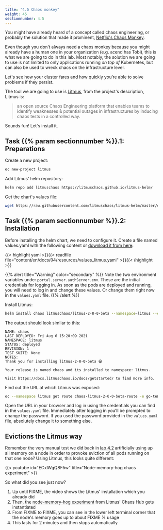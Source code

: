 ```yaml
---
title: "4.5 Chaos monkey"
weight: 45
sectionnumber: 4.5
---
```


You might have already heard of a concept called chaos engineering, or probably the solution that made it prominent, [Netflix's Chaos Monkey](https://github.com/netflix/chaosmonkey).

Even though you don't always need a chaos monkey because you might already have a human one in your organization (e.g. acend has Tobi), this is what we are going to do in this lab.
Most notably, the solution we are going to use is not limited to only applications running _on top of_ Kubernetes, but can also be used to wreck chaos on the infrastructure level.

Let's see how your cluster fares and how quickly you're able to solve problems if they persist.

The tool we are going to use is [Litmus](https://litmuschaos.io/), from the project's description, Litmus is:

> an open source Chaos Engineering platform that enables teams to identify weaknesses & potential outages in infrastructures by inducing chaos tests in a controlled way.

Sounds fun!
Let's install it.


## Task {{% param sectionnumber %}}.1: Preparations

Create a new project:

```bash
oc new-project litmus
```

Add Litmus' helm repository:

```bash
helm repo add litmuschaos https://litmuschaos.github.io/litmus-helm/
```

Get the chart's values file:

```bash
wget https://raw.githubusercontent.com/litmuschaos/litmus-helm/master/charts/litmus-2-0-0-beta/values.yaml
```


## Task {{% param sectionnumber %}}.2: Installation

Before installing the helm chart, we need to configure it.
Create a file named values.yaml with the following content or [download it from here](https://raw.githubusercontent.com/acend/openshift-4-ops-training/main/content/en/docs/04/resources/values_litmus.yaml):

{{< highlight yaml >}}{{< readfile file="content/en/docs/04/resources/values_litmus.yaml" >}}{{< /highlight >}}

{{% alert title="Warning" color="secondary" %}}
Note the two environment variables under `portal.server.authServer.env`.
These are the initial credentials for logging in.
As soon as the pods are deployed and running, you will need to log in and change these values.
Or change them right now in the `values.yaml` file.
{{% /alert %}}

Install Litmus:

```bash
helm install chaos litmuschaos/litmus-2-0-0-beta --namespace=litmus --devel --values values.yaml
```

The output should look similar to this:

```
NAME: chaos
LAST DEPLOYED: Fri Aug 6 15:20:09 2021
NAMESPACE: litmus
STATUS: deployed
REVISION: 1
TEST SUITE: None
NOTES:
Thank you for installing litmus-2-0-0-beta 😀

Your release is named chaos and its installed to namespace: litmus.

Visit https://docs.litmuschaos.io/docs/getstarted/ to find more info.
```

Find out the URL at which Litmus was exposed:

```bash
oc --namespace litmus get route chaos-litmus-2-0-0-beta-route -o go-template='https://{{ .spec.host }}{{ "\n" }}'
```

Open the URL in your browser and log in using the credentials you can find in the `values.yaml` file.
Immediately after logging in you'll be prompted to change the password.
If you used the password provided in the `values.yaml` file, absolutely change it to something else.


## Evictions the Litmus way

Remember the very manual test we did back in [lab 4.2](../../04/02_evictions/) artificially using up all memory on a node in order to provoke eviction of all pods running on that one node?
Using Litmus, this looks quite different:

{{< youtube id="ECxlWgQ8F5w" title="Node-memory-hog chaos experiment" >}}

So what did you see just now?

1. Up until FIXME, the video shows the Litmus' installation which you already did
1. Then, the [node-memory-hog experiment](https://hub.litmuschaos.io/api/chaos/2.0.0-RC1?file=charts/generic/node-memory-hog/experiment.yaml) from Litmus' Chaos Hub gets instantiated
1. From FIXME to FIXME, you can see in the lower left terminal corner that the node's memory goes up to about FIXME % usage
1. This lasts for 2 minutes and then stops automatically

